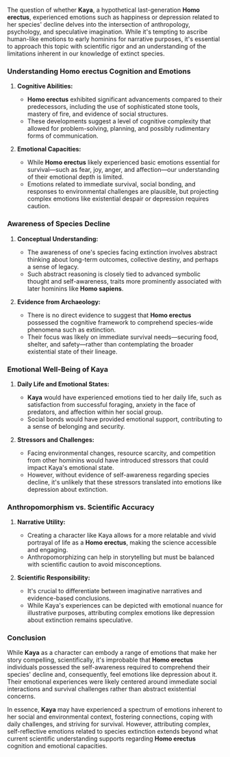 The question of whether **Kaya**, a hypothetical last-generation **Homo erectus**, experienced emotions such as happiness or depression related to her species' decline delves into the intersection of anthropology, psychology, and speculative imagination. While it's tempting to ascribe human-like emotions to early hominins for narrative purposes, it's essential to approach this topic with scientific rigor and an understanding of the limitations inherent in our knowledge of extinct species.

### **Understanding Homo erectus Cognition and Emotions**

1. **Cognitive Abilities:**
   - **Homo erectus** exhibited significant advancements compared to their predecessors, including the use of sophisticated stone tools, mastery of fire, and evidence of social structures.
   - These developments suggest a level of cognitive complexity that allowed for problem-solving, planning, and possibly rudimentary forms of communication.

2. **Emotional Capacities:**
   - While **Homo erectus** likely experienced basic emotions essential for survival—such as fear, joy, anger, and affection—our understanding of their emotional depth is limited.
   - Emotions related to immediate survival, social bonding, and responses to environmental challenges are plausible, but projecting complex emotions like existential despair or depression requires caution.

### **Awareness of Species Decline**

1. **Conceptual Understanding:**
   - The awareness of one's species facing extinction involves abstract thinking about long-term outcomes, collective destiny, and perhaps a sense of legacy.
   - Such abstract reasoning is closely tied to advanced symbolic thought and self-awareness, traits more prominently associated with later hominins like **Homo sapiens**.

2. **Evidence from Archaeology:**
   - There is no direct evidence to suggest that **Homo erectus** possessed the cognitive framework to comprehend species-wide phenomena such as extinction.
   - Their focus was likely on immediate survival needs—securing food, shelter, and safety—rather than contemplating the broader existential state of their lineage.

### **Emotional Well-Being of Kaya**

1. **Daily Life and Emotional States:**
   - **Kaya** would have experienced emotions tied to her daily life, such as satisfaction from successful foraging, anxiety in the face of predators, and affection within her social group.
   - Social bonds would have provided emotional support, contributing to a sense of belonging and security.

2. **Stressors and Challenges:**
   - Facing environmental changes, resource scarcity, and competition from other hominins would have introduced stressors that could impact Kaya's emotional state.
   - However, without evidence of self-awareness regarding species decline, it's unlikely that these stressors translated into emotions like depression about extinction.

### **Anthropomorphism vs. Scientific Accuracy**

1. **Narrative Utility:**
   - Creating a character like Kaya allows for a more relatable and vivid portrayal of life as a **Homo erectus**, making the science accessible and engaging.
   - Anthropomorphizing can help in storytelling but must be balanced with scientific caution to avoid misconceptions.

2. **Scientific Responsibility:**
   - It's crucial to differentiate between imaginative narratives and evidence-based conclusions.
   - While Kaya's experiences can be depicted with emotional nuance for illustrative purposes, attributing complex emotions like depression about extinction remains speculative.

### **Conclusion**

While **Kaya** as a character can embody a range of emotions that make her story compelling, scientifically, it's improbable that **Homo erectus** individuals possessed the self-awareness required to comprehend their species' decline and, consequently, feel emotions like depression about it. Their emotional experiences were likely centered around immediate social interactions and survival challenges rather than abstract existential concerns.

In essence, **Kaya** may have experienced a spectrum of emotions inherent to her social and environmental context, fostering connections, coping with daily challenges, and striving for survival. However, attributing complex, self-reflective emotions related to species extinction extends beyond what current scientific understanding supports regarding **Homo erectus** cognition and emotional capacities.